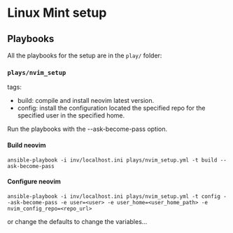 # Linux Mint setup

## Playbooks

All the playbooks for the setup are in the `play/` folder:

### `plays/nvim_setup`

tags:
- build: compile and install neovim latest version.
- config: install the configuration located the specified repo for the specified user in the specified home.

Run the playbooks with the --ask-become-pass option.

#### Build neovim

`ansible-playbook -i inv/localhost.ini plays/nvim_setup.yml -t build --ask-become-pass`

#### Configure neovim

`ansible-playbook -i inv/localhost.ini plays/nvim_setup.yml -t config --ask-become-pass -e user=<user> -e user_home=<user_home_path> -e nvim_config_repo=<repo_url>`

or change the defaults to change the variables...
